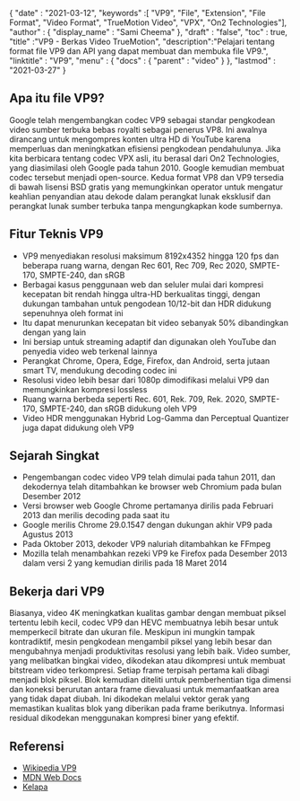 {
  "date" : "2021-03-12",
  "keywords" :[ "VP9", "File", "Extension", "File Format", "Video Format", "TrueMotion Video", "VPX", "On2 Technologies"],
  "author" : {
    "display_name" : "Sami Cheema"
},
  "draft" : "false",
  "toc" : true,
  "title" :"VP9 - Berkas Video TrueMotion",
  "description":"Pelajari tentang format file VP9 dan API yang dapat membuat dan membuka file VP9.",
  "linktitle" : "VP9",
  "menu" : {
    "docs" : {
      "parent" : "video"
}
},
  "lastmod" : "2021-03-27"
}

## Apa itu file VP9?

Google telah mengembangkan codec VP9 sebagai standar pengkodean video sumber terbuka bebas royalti sebagai penerus VP8. Ini awalnya dirancang untuk mengompres konten ultra HD di YouTube karena memperluas dan meningkatkan efisiensi pengkodean pendahulunya. Jika kita berbicara tentang codec VPX asli, itu berasal dari On2 Technologies, yang diasimilasi oleh Google pada tahun 2010. Google kemudian membuat codec tersebut menjadi open-source. Kedua format VP8 dan VP9 tersedia di bawah lisensi BSD gratis yang memungkinkan operator untuk mengatur keahlian penyandian atau dekode dalam perangkat lunak eksklusif dan perangkat lunak sumber terbuka tanpa mengungkapkan kode sumbernya.

## Fitur Teknis VP9

* VP9 menyediakan resolusi maksimum 8192x4352 hingga 120 fps dan beberapa ruang warna, dengan Rec 601, Rec 709, Rec 2020, SMPTE-170, SMPTE-240, dan sRGB
* Berbagai kasus penggunaan web dan seluler mulai dari kompresi kecepatan bit rendah hingga ultra-HD berkualitas tinggi, dengan dukungan tambahan untuk pengodean 10/12-bit dan HDR didukung sepenuhnya oleh format ini
* Itu dapat menurunkan kecepatan bit video sebanyak 50% dibandingkan dengan yang lain
* Ini bersiap untuk streaming adaptif dan digunakan oleh YouTube dan penyedia video web terkenal lainnya
* Perangkat Chrome, Opera, Edge, Firefox, dan Android, serta jutaan smart TV, mendukung decoding codec ini
* Resolusi video lebih besar dari 1080p dimodifikasi melalui VP9 dan memungkinkan kompresi lossless
* Ruang warna berbeda seperti Rec. 601, Rek. 709, Rek. 2020, SMPTE-170, SMPTE-240, dan sRGB didukung oleh VP9
* Video HDR menggunakan Hybrid Log-Gamma dan Perceptual Quantizer juga dapat didukung oleh VP9


## Sejarah Singkat

* Pengembangan codec video VP9 telah dimulai pada tahun 2011, dan dekodernya telah ditambahkan ke browser web Chromium pada bulan Desember 2012
* Versi browser web Google Chrome pertamanya dirilis pada Februari 2013 dan merilis decoding pada saat itu
* Google merilis Chrome 29.0.1547 dengan dukungan akhir VP9 pada Agustus 2013
* Pada Oktober 2013, dekoder VP9 naluriah ditambahkan ke FFmpeg
* Mozilla telah menambahkan rezeki VP9 ke Firefox pada Desember 2013 dalam versi 2 yang kemudian dirilis pada 18 Maret 2014
 

## Bekerja dari VP9

Biasanya, video 4K meningkatkan kualitas gambar dengan membuat piksel tertentu lebih kecil, codec VP9 dan HEVC membuatnya lebih besar untuk memperkecil bitrate dan ukuran file. Meskipun ini mungkin tampak kontradiktif, mesin pengkodean mengambil piksel yang lebih besar dan mengubahnya menjadi produktivitas resolusi yang lebih baik. Video sumber, yang melibatkan bingkai video, dikodekan atau dikompresi untuk membuat bitstream video terkompresi. Setiap frame terpisah pertama kali dibagi menjadi blok piksel. Blok kemudian diteliti untuk pemberhentian tiga dimensi dan koneksi berurutan antara frame dievaluasi untuk memanfaatkan area yang tidak dapat diubah. Ini dikodekan melalui vektor gerak yang memastikan kualitas blok yang diberikan pada frame berikutnya. Informasi residual dikodekan menggunakan kompresi biner yang efektif.

## Referensi

* [Wikipedia VP9](https://en.wikipedia.org/wiki/VP9)
* [MDN Web Docs](https://developer.mozilla.org/en-US/docs/Web/Media/Formats/Video_codecs#vp9)
* [Kelapa](https://www.coconut.co/)

